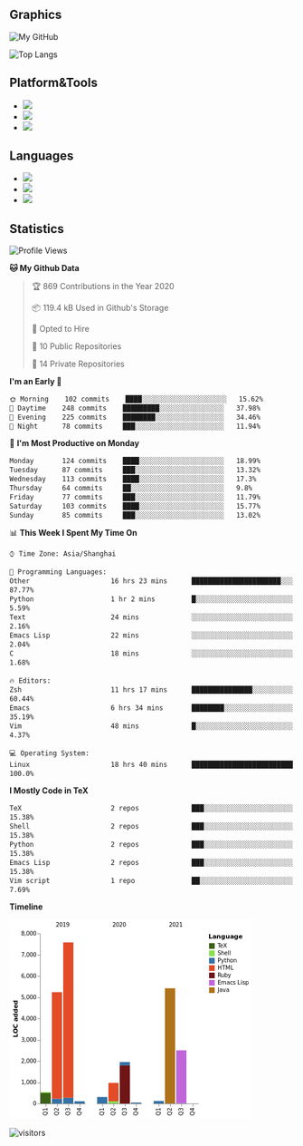 ## Graphics

![My GitHub](https://github-readme-stats.vercel.app/api?username=SteamedFish&count_private=true&show_icons=true&theme=buefy&include_all_commits=false)

![Top Langs](https://github-readme-stats.vercel.app/api/top-langs/?username=SteamedFish&theme=buefy&hide=ruby&count_private=true&show_icons=true&layout=compact)

## Platform&Tools

* [![](https://img.shields.io/badge/ArchLinux--purple?style=flat-square&logo=ArchLinux)](https://www.archlinux.org/)
* [![](https://img.shields.io/badge/Gentoo-testing-purple?style=flat-square&logo=Gentoo)](https://www.gentoo.org/)
* [![](https://img.shields.io/badge/Doom%20Emacs-28-blue?style=flat-square&logo=Gnu%20emacs&logoColor=white)](https://www.gnu.org/software/emacs/)

## Languages

* [![](https://img.shields.io/badge/-Python-3776AB?style=flat-square&logo=python&logoColor=white)](https://www.python.org/)
* [![](https://img.shields.io/badge/-Bash-00ADD8?style=flat-square&logo=Gnu-bash&logoColor=white)](https://www.gnu.org/software/bash/)
* [![](https://img.shields.io/badge/-Go-00ADD8?style=flat-square&logo=go&logoColor=white)](https://golang.org/)

## Statistics

<!--START_SECTION:waka-->
![Profile Views](http://img.shields.io/badge/Profile%20Views-5-blue)

**🐱 My Github Data** 

> 🏆 869 Contributions in the Year 2020
 > 
> 📦 119.4 kB Used in Github's Storage 
 > 
> 💼 Opted to Hire
 > 
> 📜 10 Public Repositories
 > 
> 🔑 14 Private Repositories 

**I'm an Early 🐤** 

```text
🌞 Morning    102 commits    ████░░░░░░░░░░░░░░░░░░░░░   15.62% 
🌆 Daytime    248 commits    █████████░░░░░░░░░░░░░░░░   37.98% 
🌃 Evening    225 commits    ████████░░░░░░░░░░░░░░░░░   34.46% 
🌙 Night      78 commits     ███░░░░░░░░░░░░░░░░░░░░░░   11.94%

```
📅 **I'm Most Productive on Monday** 

```text
Monday       124 commits    ████░░░░░░░░░░░░░░░░░░░░░   18.99% 
Tuesday      87 commits     ███░░░░░░░░░░░░░░░░░░░░░░   13.32% 
Wednesday    113 commits    ████░░░░░░░░░░░░░░░░░░░░░   17.3% 
Thursday     64 commits     ██░░░░░░░░░░░░░░░░░░░░░░░   9.8% 
Friday       77 commits     ███░░░░░░░░░░░░░░░░░░░░░░   11.79% 
Saturday     103 commits    ████░░░░░░░░░░░░░░░░░░░░░   15.77% 
Sunday       85 commits     ███░░░░░░░░░░░░░░░░░░░░░░   13.02%

```


📊 **This Week I Spent My Time On** 

```text
⌚︎ Time Zone: Asia/Shanghai

💬 Programming Languages: 
Other                    16 hrs 23 mins      ██████████████████████░░░   87.77% 
Python                   1 hr 2 mins         █░░░░░░░░░░░░░░░░░░░░░░░░   5.59% 
Text                     24 mins             ░░░░░░░░░░░░░░░░░░░░░░░░░   2.16% 
Emacs Lisp               22 mins             ░░░░░░░░░░░░░░░░░░░░░░░░░   2.04% 
C                        18 mins             ░░░░░░░░░░░░░░░░░░░░░░░░░   1.68%

🔥 Editors: 
Zsh                      11 hrs 17 mins      ███████████████░░░░░░░░░░   60.44% 
Emacs                    6 hrs 34 mins       ████████░░░░░░░░░░░░░░░░░   35.19% 
Vim                      48 mins             █░░░░░░░░░░░░░░░░░░░░░░░░   4.37%

💻 Operating System: 
Linux                    18 hrs 40 mins      █████████████████████████   100.0%

```

**I Mostly Code in TeX** 

```text
TeX                      2 repos             ███░░░░░░░░░░░░░░░░░░░░░░   15.38% 
Shell                    2 repos             ███░░░░░░░░░░░░░░░░░░░░░░   15.38% 
Python                   2 repos             ███░░░░░░░░░░░░░░░░░░░░░░   15.38% 
Emacs Lisp               2 repos             ███░░░░░░░░░░░░░░░░░░░░░░   15.38% 
Vim script               1 repo              ██░░░░░░░░░░░░░░░░░░░░░░░   7.69%

```


**Timeline**

![Chart not found](https://github.com/SteamedFish/SteamedFish/blob/master/charts/bar_graph.png) 


<!--END_SECTION:waka-->

![visitors](https://visitor-badge.laobi.icu/badge?page_id=SteamedFish.SteamedFish)
